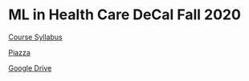 # ML in Health Care DeCal Fall 2020

<a href = "https://docs.google.com/document/d/13rCAiLn1ihg62K649chNgH21pPS6l0S5WZ8VztM3k5Q/edit?usp=sharing"> Course Syllabus </a>

<a href = "https://piazza.com/class/kf1r6dqmm3lre"> Piazza </a>

<a href = "https://drive.google.com/drive/folders/1HY4iQUIUifYdiT7i8lfP1vj0vVK4Cm74?usp=sharing"> Google Drive </a>
